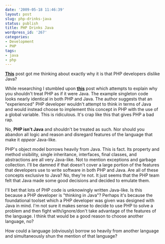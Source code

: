 ```yaml
---
date: '2009-05-18 11:46:39'
layout: post
slug: php-drinks-java
status: publish
title: PHP Drinks Java
wordpress_id: '267'
categories:
- Development
- PHP
tags:
- java
- php
---
```


**[This](http://www.travisswicegood.com/index.php/2009/05/13/magic-is-to-python-as-java-is-to-php)** post got me thinking about exactly why it is that PHP developers dislike Java?

While researching I stumbled upon **[this](http://phpadvent.org/2008/php-is-not-java-by-luke-welling)** post which attempts to explain why you shouldn't treat PHP as if it were Java.  The example singleton code looks nearly identical in both PHP and Java.  The author suggests that an "experienced" PHP developer wouldn't attempt to think in terms of Java and would instead choose to implement this concept in PHP with the use of a global variable.  This is ridiculous.  It's crap like this that gives PHP a bad rap.

No, **PHP isn't Java** and shouldn't be treated as such.  Nor should you abandon all logic and reason and disregard features of the language that make it _appear_ Java-like.

PHP's object model borrows heavily from Java.  This is fact.  Its property and method visibility, single inheritance, interfaces, final classes, and abstractions are all very Java-like.  Not to mention exceptions and garbage collection.  I'll be damned if that doesn't cover a large portion of the features that developers use to write software in both PHP and Java.  Are all of these concepts exclusive to Java?  No, they're not.  It just seems that the PHP team felt that Java made some good decisions and decided to emulate them.

I'll bet that lots of PHP code is unknowingly written Java-like.  Is this because a PHP developer is "thinking in Java"?  Perhaps it's because the foundational toolset which a PHP developer was given was designed with Java in mind.  I'm not sure it makes sense to decide to use PHP to solve a problem and then fight with/ignore/don't take advantage of the features of the language.  I think that would be a good reason to choose another language, no?

How could a language (obviously) borrow so heavily from another language and simultaneously shun the mention of that language?
